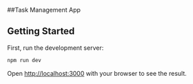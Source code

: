 ##Task Management App

## Getting Started

First, run the development server:

```bash
npm run dev
```

Open [http://localhost:3000](http://localhost:3000) with your browser to see the result.
